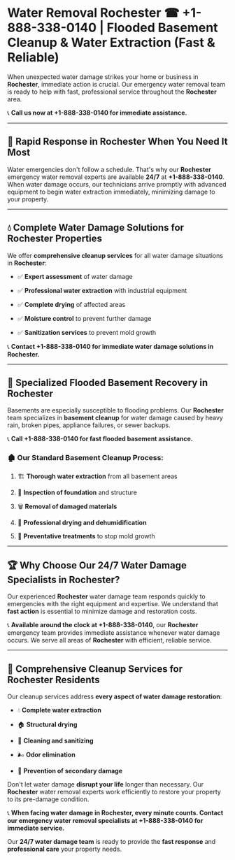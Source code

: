 # Water Removal Rochester ☎ +1-888-338-0140 | Flooded Basement Cleanup & Water Extraction (Fast & Reliable)

When unexpected water damage strikes your home or business in **Rochester**, immediate action is crucial. Our emergency water removal team is ready to help with fast, professional service throughout the **Rochester** area. 

📞 **Call us now at +1-888-338-0140 for immediate assistance.**
---
## 🚀 Rapid Response in Rochester When You Need It Most
Water emergencies don't follow a schedule. That's why our **Rochester** emergency water removal experts are available **24/7** at **+1-888-338-0140**. When water damage occurs, our technicians arrive promptly with advanced equipment to begin water extraction immediately, minimizing damage to your property.
---
## 💧 Complete Water Damage Solutions for Rochester Properties
We offer **comprehensive cleanup services** for all water damage situations in **Rochester**:
- ✅ **Expert assessment** of water damage  
- ✅ **Professional water extraction** with industrial equipment  
- ✅ **Complete drying** of affected areas  
- ✅ **Moisture control** to prevent further damage  
- ✅ **Sanitization services** to prevent mold growth  
📞 **Contact +1-888-338-0140 for immediate water damage solutions in Rochester.**
---
## 🌊 Specialized Flooded Basement Recovery in Rochester
Basements are especially susceptible to flooding problems. Our **Rochester** team specializes in **basement cleanup** for water damage caused by heavy rain, broken pipes, appliance failures, or sewer backups. 
📞 **Call +1-888-338-0140 for fast flooded basement assistance.**
### 🏚️ Our Standard Basement Cleanup Process:
1. 🏗️ **Thorough water extraction** from all basement areas  
2. 🔎 **Inspection of foundation** and structure  
3. 🗑️ **Removal of damaged materials**  
4. 💨 **Professional drying and dehumidification**  
5. 🚫 **Preventative treatments** to stop mold growth  
---
## 🏆 Why Choose Our 24/7 Water Damage Specialists in Rochester?
Our experienced **Rochester** water damage team responds quickly to emergencies with the right equipment and expertise. We understand that **fast action** is essential to minimize damage and restoration costs.
📞 **Available around the clock at +1-888-338-0140**, our **Rochester** emergency team provides immediate assistance whenever water damage occurs. We serve all areas of **Rochester** with efficient, reliable service.
---
## 🧹 Comprehensive Cleanup Services for Rochester Residents
Our cleanup services address **every aspect of water damage restoration**:
- 💧 **Complete water extraction**  
- 🏠 **Structural drying**  
- 🧼 **Cleaning and sanitizing**  
- 🌬️ **Odor elimination**  
- 🚫 **Prevention of secondary damage**  
Don't let water damage **disrupt your life** longer than necessary. Our **Rochester** water removal experts work efficiently to restore your property to its pre-damage condition.
📞 **When facing water damage in Rochester, every minute counts. Contact our emergency water removal specialists at +1-888-338-0140 for immediate service.**
Our **24/7 water damage team** is ready to provide the **fast response** and **professional care** your property needs.
